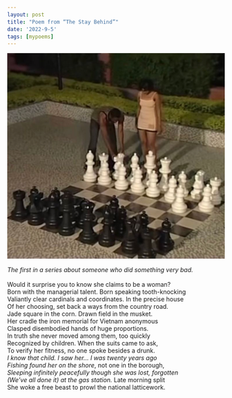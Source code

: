 ```yaml
---
layout: post
title: "Poem from “The Stay Behind”"
date: '2022-9-5'
tags: [mypoems]
---
```


![chess](/assets/chess.png)

<em>The first in a series about someone who did something very bad.</em>
<br><br>
Would it surprise you to know she claims to be a woman?<br>
Born with the managerial talent. Born speaking tooth-knocking<br>
Valiantly clear cardinals and coordinates. In the precise house<br>
Of her choosing, set back a ways from the country road.<br>
Jade square in the corn. Drawn field in the musket.<br>
Her cradle the iron memorial for Vietnam anonymous<br>
Clasped disembodied hands of huge proportions. <br>
In truth she never moved among them, too quickly<br>
Recognized by children. When the suits came to ask,<br>
To verify her fitness, no one spoke besides a drunk.<br>
<em>I know that child. I saw her… I was twenty years ago<br>
Fishing found her on the shore</em>, not one in the borough,<br>
<em>Sleeping infinitely peacefully though she was lost, forgotten<br>
(We’ve all done it) at the gas station.</em> Late morning split<br>
She woke a free beast to prowl the national latticework.
